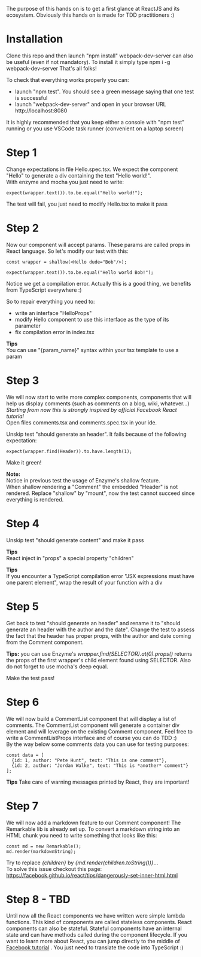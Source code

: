 
The purpose of this hands on is to get a first glance at ReactJS and its ecosystem.
Obviously this hands on is made for TDD practitioners :)

# Installation
Clone this repo and then launch "npm install"
webpack-dev-server can also be useful (even if not mandatory). To install it simply type npm i -g webpack-dev-server
That's all folks!

To check that everything works properly you can:
 - launch "npm test". You should see a green message saying that one test is successful
 - launch "webpack-dev-server" and open in your browser URL http://localhost:8080

It is highly recommended that you keep either a console with "npm test" running or you use VSCode task runner (convenient on a laptop screen) 

# Step 1
Change expectations in file Hello.spec.tsx.
We expect the component "Hello" to generate a div containing the text "Hello world!".  
With enzyme and mocha you just need to write:

    expect(wrapper.text()).to.be.equal("Hello world!");

The test will fail, you just need to modify Hello.tsx to make it pass

# Step 2
Now our component will accept params. These params are called props in React language.
So let's modify our test with this:

    const wrapper = shallow(<Hello dude="Bob"/>);

    expect(wrapper.text()).to.be.equal("Hello world Bob!");

Notice we get a compilation error. Actually this is a good thing, we benefits from TypeScript everywhere :)

So to repair everything you need to:
- write an interface "HelloProps"
- modify Hello component to use this interface as the type of its parameter
- fix compilation error in index.tsx

**Tips**  
You can use "{param_name}" syntax within your tsx template to use a param

# Step 3
We will now start to write more complex components, components 
that will help us display comments (such as comments on a blog, wiki, whatever...)  
*Starting from now this is strongly inspired by official Facebook React tutorial*  
Open files comments.tsx and comments.spec.tsx in your ide.

Unskip test "should generate an header". It fails because of the following expectation:

    expect(wrapper.find(Header)).to.have.length(1);

Make it green!

**Note:**  
Notice in previous test the usage of Enzyme's shallow feature.  
When shallow rendering a "Comment" the embedded "Header" is not rendered.
Replace "shallow" by "mount", now the test cannot succeed since everything is rendered.

# Step 4
Unskip test "should generate content" and make it pass  

**Tips**  
React inject in "props" a special property "children" 

**Tips**  
If you encounter a TypeScript compilation error 
"JSX expressions must have one parent element", 
wrap the result of your function with a div

# Step 5
Get back to test "should generate an header" and rename it to "should generate an header with the author and the date".
Change the test to assess the fact that the header has proper props, with the author and date coming from the Comment component.  

**Tips:** you can use Enzyme's *wrapper.find(SELECTOR).at(0).props()* returns the props of the first wrapper's 
child element found using SELECTOR. Also do not forget to use mocha's deep equal.

Make the test pass!

# Step 6
We will now build a CommentList component 
that will display a list of comments.
The CommentList component will generate a container div element and will leverage on the existing Comment component.
Feel free to write a CommentListProps interface and of course you can do TDD :)  
By the way below some comments data you can use for testing purposes:

    const data = [
      {id: 1, author: "Pete Hunt", text: "This is one comment"},
      {id: 2, author: "Jordan Walke", text: "This is *another* comment"}
    ]; 

**Tips** 
Take care of warning messages printed by React, they are important!

# Step 7
We will now add a markdown feature to our Comment component!
The Remarkable lib is already set up.
To convert a markdown string into an HTML chunk you need to 
write something that looks like this:

    const md = new Remarkable();
    md.render(markdownString);

Try to replace *{children}* by *{md.render(children.toString())}*...  
To solve this issue checkout this page:
https://facebook.github.io/react/tips/dangerously-set-inner-html.html 

# Step 8 - TBD
Until now all the React components we have written were simple lambda functions.
This kind of components are called stateless components. 
React components can also be stateful. Stateful components have an internal state and 
can have methods called during the component lifecycle.
If you want to learn more about React, you can jump directly to the middle of [Facebook tutorial](https://facebook.github.io/react/docs/tutorial.html#hook-up-the-data-model) . You just need to translate the code into TypeScript :)
